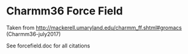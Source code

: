 # Charmm36 Force Field 

Taken from http://mackerell.umaryland.edu/charmm_ff.shtml#gromacs 
(Charmm36-july2017)

See forcefield.doc for all citations
